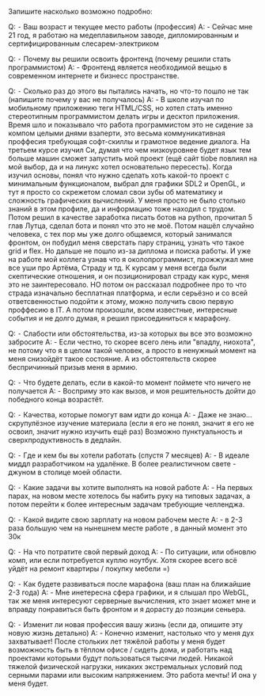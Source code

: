 Запишите насколько возможно подробно:

Q: ⁃ Ваш возраст и текущее место работы (профессия)
A: - Сейчас мне 21 год, я работаю на медеплавильном заводе, дипломированным и сертифицированным слесарем-электриком

Q: ⁃ Почему вы решили освоить фронтенд (почему решили стать программистом)
A: - Фронтенд является необходимой вещью в современном интернете и бизнесс пространстве.

Q: ⁃ Сколько раз до этого вы пытались начать, но что-то пошло не так (напишите почему у вас не получалось)
A: - В школе изучал по мобильному приложению теги HTML/CSS, но хотел стать именно стереотипным программистом делать игры и десктоп приложения. Время шло и показывало что работа программистом это не сидение за компом целыми днями взаперти, это весьма коммуникативная проффесия требующая софт-скиллы и грамотное ведение диалога. 
На третьем курсе изучил Си, думая что чем низкоуровнее будет язык тем больше машин сможет запустить мой проект (ещё сайт tiobe повлиял на мой выбор, да и на линукс хотел основательно пересесть).
Когда изучил основы, понял что нужно сделать хоть какой-то проект с минимальным функционалом,  выбрал для графики SDL2 и OpenGL, и тут я просто со скрежетом сломал свои зубы об математику и сложность графических вычислений. У меня просто не было столько знаний в этом профиле, да и информацию тоже находил с трудом. Потом решил в качестве заработка писать ботов на python, прочитал 5 глав Лутца, сделал бота и понял что это не моё. 
Потом нашёл случайно человека, с тех пор мы уже долго общаемся, который занимался фронтом, он побудил меня сверстать пару страниц, узнать что такое grid и flex. Но дальше не пошло из-за диплома и поиска работы.
И уже на работе мой коллега узнав что я околопрограммист, прожжужал мне все уши про Артёма, Страду и тд. К курсам у меня всегда были скептические отношения, и он позиционировал страду как курс, меня это не заинтересовало. НО потом он рассказал подробнее про то что страда изначально бесплатная платформа, и если серьёзно и со всей ответсвенностью подойти к этому, можно получить свою первую проффесию в IT.
А потом произошли, всем известные, интересные события и не долго думая, я решил присоединиться к марафону.

Q: ⁃ Слабости или обстоятельства, из-за которых вы все это возможно забросите
A: - Если честно, то скорее всего лень или "впадлу, ниохота", не потому что я в целом такой человек, а просто в ненужный момент на меня снизойдёт такое состояние. А из обстоятельств скорее беспричинный призыв меня в армию.

Q: ⁃ Что будете делать, если в какой-то момент поймете что ничего не получается
A: - Восприму это как вызов, и моя решительность дойти до победного конца возрастёт.

Q: ⁃ Качества, которые помогут вам идти до конца
A: - Даже не знаю... скрупулёзное изучение материала (если я его не понял, значит я его не освоил, значит нужно изучить ещё раз)
 Возможно пунктуальность и сверхпродуктивность в дедлайн.

Q: ⁃ Где и кем бы вы хотели работать (спустя 7 месяцев)
A: - В идеале миддл разработчиком на удалёнке. В более реалистичном свете - джуном в столице моей области.

Q: ⁃ Какие задачи вы хотите выполнять на новой работе
A: - На первых парах, на новом месте хотелось бы набить руку на типовых задачах, а потом перейти к более интересным задачам требующие челленджа.

Q: ⁃ Какой видите свою зарплату на новом рабочем месте
A: - в 2-3 раза большую чем на нынешнем месте работе , в данный момент это 30к

Q: ⁃ На что потратите свой первый доход
A: - По ситуации, или обновлю комп, или если потребуется куплю ноутбук. Хотя скорее всего всё уйдёт на ремонт квартиры / покупку мебели =)

Q: ⁃ Как будете развиваться после марафона (ваш план на ближайшие 2-3 года)
A: - Мне инетересна сфера графики, и я слышал про WebGL, так же меня интересуют серверные вычисления, кто знает может мне и вправду понравиться быть фронтом и я дорасту до позиции сеньера.

Q: ⁃ Изменит ли новая профессия вашу жизнь (если да, опишите эту новую жизнь детально)
A: - Конечно изменит, настолько что у меня дух захватывает! После стольких лет тяжёлой работы у меня будет возможность быть в тёплом офисе / сидеть дома, и работать над проектами которыми будут пользоваться тысячи людей. Никакой тяжелой физической нагрузки, никаких экстремальных условий под серными парами или высоким напряжением. Это работа мечты! И она у меня будет.

